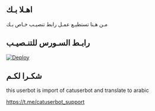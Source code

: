 ## اهـلا بـك
مـن هـنا تستطيـع عمـل رابط تنصيـب خـاص بـك

## رابـط السـورس للتنـصيـب

[![Deploy](https://www.herokucdn.com/deploy/button.svg)](https://heroku.com/deploy?template=https://github.com/t6iq/jmthon)

## شكـرا لكـم 


this userbot is import of catuserbot and translate to arabic

https://t.me/catuserbot_support
